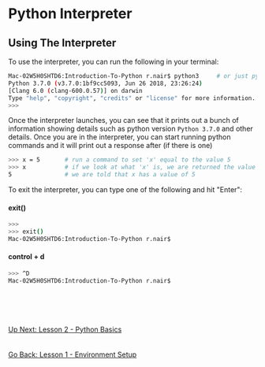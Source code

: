 # Python Interpreter


## Using The Interpreter
To use the interpreter, you can run the following in your terminal:
```bash
Mac-02W5H0SHTD6:Introduction-To-Python r.nair$ python3     # or just python
Python 3.7.0 (v3.7.0:1bf9cc5093, Jun 26 2018, 23:26:24) 
[Clang 6.0 (clang-600.0.57)] on darwin
Type "help", "copyright", "credits" or "license" for more information.
>>> 
```

Once the interpreter launches, you can see that it prints out a bunch of information showing
details such as python version `Python 3.7.0` and other details. Once you are in the interpreter,
you can start running python commands and it will print out a response after (if there is one)

```bash
>>> x = 5       # run a command to set 'x' equal to the value 5 
>>> x           # if we look at what 'x' is, we are returned the value
5               # we are told that x has a value of 5
```

To exit the interpreter, you can type one of the following and hit "Enter":

#### exit()
```bash
>>> 
>>> exit()
Mac-02W5H0SHTD6:Introduction-To-Python r.nair$ 
```

#### control + d
```bash
>>> ^D
Mac-02W5H0SHTD6:Introduction-To-Python r.nair$ 
```
\
\
\
\
[Up Next: Lesson 2 - Python Basics](../lesson02-python-basics/README.md)
\
\
\
[Go Back: Lesson 1 - Environment Setup](README.md)
